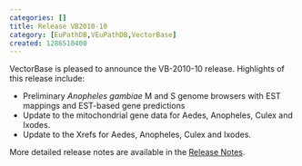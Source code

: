 ```yaml
---
categories: []
title: Release VB2010-10
category: [EuPathDB,VEuPathDB,VectorBase]
created: 1286510400
---
```

VectorBase is pleased to announce the VB-2010-10 release. Highlights of this release include:
<ul>
<li>Preliminary <i>Anopheles gambiae</i> M and S genome browsers with EST mappings and EST-based gene predictions
<li>Update to the mitochondrial gene data for Aedes, Anopheles, Culex and Ixodes.
<li>Update to the Xrefs for Aedes, Anopheles, Culex and Ixodes.
</ul>
More detailed release notes are available in the <a href="/release/release-vb2010-10">Release Notes</a>. 
